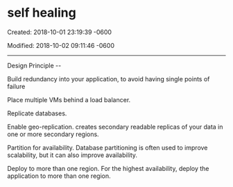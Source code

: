 # self healing

Created: 2018-10-01 23:19:39 -0600

Modified: 2018-10-02 09:11:46 -0600

---

Design Principle --

Build redundancy into your application, to avoid having single points of failure



Place multiple VMs behind a load balancer.

Replicate databases.



Enable geo-replication. creates secondary readable replicas of your data in one or more secondary regions.



Partition for availability. Database partitioning is often used to improve scalability, but it can also improve availability.



Deploy to more than one region. For the highest availability, deploy the application to more than one region.




